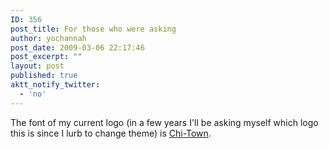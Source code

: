 ```yaml
---
ID: 356
post_title: For those who were asking
author: yochannah
post_date: 2009-03-06 22:17:46
post_excerpt: ""
layout: post
published: true
aktt_notify_twitter:
  - 'no'
---
```

The font of my current logo (in a few years I'll be asking myself which logo this is since I lurb to change theme) is <a href="http://www.urbanfonts.com/fonts/Chi-Town.htm">Chi-Town</a>.